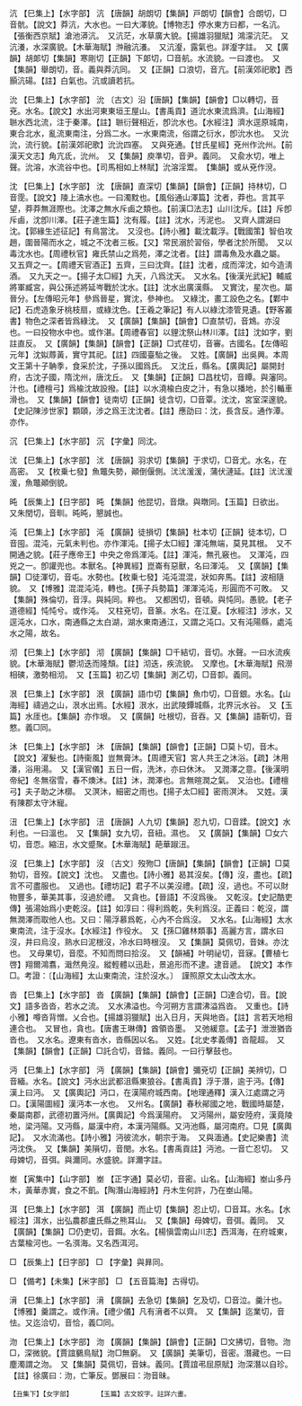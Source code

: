 <!-- { "loadSidebar": true } -->
沆	【巳集上】【水字部】	沆	【唐韻】胡朗切【集韻】戸朗切【韻會】合朗切，□音骯。【說文】莽沆，大水也。一曰大澤貌。【博物志】停水東方曰都，一名沆。【張衡西京賦】滄池漭沆。　又沆茫，水草廣大貌。【揚雄羽獵賦】鴻濛沆茫。　又沆瀁，水深廣貌。【木華海賦】浺融沆瀁。　又沆瀣，露氣也。詳瀣字註。　又【廣韻】胡郞切【集韻】寒剛切【正韻】下郞切，□音航。水流貌。一曰渡也。　又【集韻】舉朗切，音。義與莽沆同。　又【正韻】口浪切，音亢。【前漢郊祀歌】西顥沆碭。【註】白氣也。沆或讀若抗。

沇	【巳集上】【水字部】	沇	〔古文〕沿【唐韻】【集韻】【韻會】□以轉切，音兗。水名。【說文】水出河東東垣王屋山。【書禹貢】道沇水東流爲濟。【山海經】聮水西北流，注于秦澤。【註】聮衍聲相近，卽沇水也。【水經注】濟水逕原城南，東合北水，亂流東南注，分爲二水。一水東南流，俗謂之衍水，卽沇水也。　又沇沇，流行貌。【前漢郊祀歌】沇沇四塞。　又與兗通。【甘氏星經】兗州作沇州。【前漢天文志】角亢氐，沇州。　又【集韻】庾準切，音尹。義同。　又兪水切，唯上聲。沇溶，水流谷中也。【司馬相如上林賦】沇溶淫鬻。　【集韻】或从兗作渷。

沈	【巳集上】【水字部】	沈	【唐韻】直深切【集韻】【韻會】【正韻】持林切，□音霃。【說文】陵上滈水也。一曰濁黕也。【風俗通山澤篇】沈者，莽也。言其平望，莽莽無涯際也。沈澤之無水斥鹵之類也。【前漢□法志】山川沈斥。【註】斥卽斥鹵，沈卽川澤。【莊子達生篇】沈有履。【註】沈水，汚泥也。　又齊人謂湖曰沈。【郭緣生述征記】有鳥當沈。　又沒也。【詩小雅】載沈載浮。【戰國策】智伯攻趙，圍晉陽而水之，城之不沈者三板。【又】常民溺於習俗，學者沈於所聞。　又以毒沈水也。【周禮秋官】雍氏禁山之爲苑，澤之沈者。【註】謂毒魚及水蟲之屬。　又五齊之一。【周禮天官酒正】五齊，三曰沈齊。【註】沈者，成而滓沈，如今造淸酒。　又九天之一。【揚子太□經】九天，八爲沈天。　又水名。【後漢光武紀】輔威將軍臧宮，與公孫述將延岑戰於沈水。【註】沈水出廣漢縣。　又實沈，星次也。屬晉分。【左傳昭元年】參爲晉星，實沈，參神也。　又綠沈，畫工設色之名。【鄴中記】石虎造象牙桃枝扇，或綠沈色。【王羲之筆記】有人以綠沈漆管見遺。【野客叢書】物色之深者皆爲綠沈。　又【廣韻】【集韻】【韻會】□直禁切，音鴆。亦沒也。一曰投物水中也。或作湛。【周禮春官】以貍沈祭山林川澤。【註】沈如字，劉註直反。　又【廣韻】【集韻】【韻會】【正韻】□式荏切，音審。古國名。【左傳昭元年】沈姒蓐黃，實守其祀。【註】四國臺駘之後。　又姓。【廣韻】出吳興。本周文王第十子聃季，食采於沈，子孫以國爲氏。　又沈丘，縣名。【廣輿記】屬開封府，古沈子國，隋沈州，唐沈丘。　又【集韻】【正韻】□昌枕切，音瞫。與瀋同。汁也。【禮檀弓】爲楡沈故設撥。【註】以水澆楡白皮之汁，有急以播地，於引輴車滑也。　又【集韻】【韻會】徒南切【正韻】徒含切，□音覃。沈沈，宮室深邃貌。【史記陳涉世家】顆頤，涉之爲王沈沈者。【註】應劭曰：沈，長含反。通作潭。亦作。

沉	【巳集上】【水字部】	沉	【字彙】同沈。

沋	【巳集上】【水字部】	沋	【唐韻】羽求切【集韻】于求切，□音尤。水名，在高密。　又【枚乗七發】魚鼈失勢，顚倒偃側。沋沋湲湲，蒲伏漣延。【註】沋沋湲湲，魚鼈顚倒貌。

旽	【辰集上】【日字部】	旽	【集韻】他昆切，音燉。與暾同。【玉篇】日欲出。　又朱閏切，音甽。旽旽，懇誠也。

沌	【巳集上】【水字部】	沌	【廣韻】徒損切【集韻】杜本切【正韻】徒本切，□音囤。混沌，元氣未判也。亦作渾沌。【揚子太□經】渾沌無端，莫見其根。　又不開通之貌。【莊子應帝王】中央之帝爲渾沌。【註】渾沌，無孔竅也。　又渾沌，四兇之一。卽讙兜也。本獸名。【神異經】崑崙有惡獸，名曰渾沌。　又【廣韻】【集韻】□徒渾切，音屯。水勢也。【枚乗七發】沌沌混混，狀如奔馬。【註】波相隨貌。　又【博雅】混混沌沌，轉也。【孫子兵勢篇】渾渾沌沌，形圓而不可敗。　又【集韻】殊倫切，音淳。與純同。粹也。　又都困切，音頓。與忳同。愚貌。【老子道德經】忳忳兮。或作沌。　又柱兗切，音篆。水名。在江夏。【水經注】涉水，又逕沌水，口水，南通縣之太白湖，湖水東南通江，又謂之沌口。又有沌陽縣，處沌水之陽，故名。

沏	【巳集上】【水字部】	沏	【廣韻】【集韻】□千結切，音切。水聲。一曰水流疾貌。【木華海賦】鬱沏迭而隆頹。【註】沏迭，疾流貌。　又摩也。【木華海賦】飛澇相磢，激勢相沏。　又【玉篇】初乙切【集韻】測乙切，□音厀。義同。

泿	【巳集上】【水字部】	泿	【廣韻】語巾切【集韻】魚巾切，□音銀。水名。【山海經】禱過之山，泿水出焉。【水經】泿水，出武陵鐔城縣，北界沅水谷。　又【玉篇】水厓也。【集韻】亦作垠。　又【廣韻】吐根切，音吞。又【集韻】語靳切，音憗。義□同。

沐	【巳集上】【水字部】	沐	【唐韻】【集韻】【韻會】【正韻】□莫卜切，音木。【說文】濯髮也。【詩衞風】豈無膏沐。【周禮天官】宮人共王之沐浴。【疏】沐用潘，浴用湯。　又【漢官儀】五日一假，洗沐，亦曰休沐。　又潤澤之意。【後漢明帝紀】冬無宿雪，春不燠沐。【註】沐，潤澤也。言無暄潤之氣。　又治也。【禮檀弓】夫子助之沐槨。　又溟沐，細密之雨也。【揚子太□經】密雨溟沐。　又姓。漢有陳郡太守沐寵。

沑	【巳集上】【水字部】	沑	【唐韻】人九切【集韻】忍九切，□音蹂。【說文】水利也。一曰溫也。　又【集韻】女九切，音紐。濕也。　又【廣韻】【集韻】□女六切，音恧。縮沑，水文蹙聚。【木華海賦】葩華踧沑。

沒	【巳集上】【水字部】	沒	〔古文〕歿歾□【唐韻】【集韻】【韻會】【正韻】□莫勃切，音歿。【說文】沈也。　又盡也。【詩小雅】曷其沒矣。【傳】沒，盡也。【疏】言不可盡服也。　又過也。【禮坊記】君子不以美沒禮。【疏】沒，過也。不可以財物豐多，華美其事，沒過於禮。　又貪也。【晉語】不沒爲後。　又乾沒。【史記酷吏傳】張湯始爲小吏乾沒。【註】如淳曰：得利爲乾，失利爲沒。正義曰：乾沒，謂無潤澤而取他人也。又曰：陽浮慕爲乾，心內不合爲沒。　又水名。【山海經】太水東南流，注于沒水。【水經注】作役水。　又【孫□雞林類事】高麗方言，謂水曰沒，井曰烏沒，熟水曰泥根沒，冷水曰時根沒。　又【集韻】莫佩切，音妹。亦沈也。　又母果切，音麼。不知而問曰拾沒。　又【韻補】叶明祕切，音寐。【曹植七啓】翔爾鴻翥，濈然鳧沒。縱輕體以迅赴，景追形而不逮。逮音遞。　【說文】本作□。考證：〔【山海經】太山東南流，注於沒水。〕　謹照原文太山改太水。 

沓	【巳集上】【水字部】	沓	【廣韻】【集韻】【韻會】【正韻】□達合切，音。【說文】語多沓沓，若水之流。　又水沸溢也。今河朔方言謂沸溢爲沓。　又重也。【詩小雅】噂沓背憎。乂合也。【揚雄羽獵賦】出入日月，天與地沓。【註】言若天地相連合也。　又冒也，貪也。【唐書王琳傳】酋領沓墨。　又弛緩意。【孟子】泄泄猶沓沓也。　又水名。遼東有沓水，沓縣因以名。　又姓。【北史孝義傳】沓龍超。　又【集韻】【韻會】【正韻】□託合切，音錔。義同。一曰行擊鼓也。

沔	【巳集上】【水字部】	沔	【廣韻】【集韻】【韻會】彌兗切【正韻】美辨切，□音緬。水名。【說文】沔水出武都沮縣東狼谷。【書禹貢】浮于潛，逾于沔。【傳】漢上曰沔。　又【廣輿記】沔口，在漢陽府城西南。【地理通釋】漢入江處謂之沔口。【漢陽圖經】漢沔本一水也。　又州名。【廣韻】春秋鄖國之地，戰國時屬楚，秦屬南郡，武德初置沔州。【廣輿記】今爲漢陽府。　又沔陽州，屬安陸府，漢竟陵地，梁沔陽。又沔縣，屬漢中府，本漢沔陽縣。又沔池縣，屬河南府。□見【廣輿記】。　又水流滿也。【詩小雅】沔彼流水，朝宗于海。　又與湎通。【史記樂書】流沔沈佚。　又【集韻】美隕切，音閔。水名。【書禹貢註】沔池。一音亡忍切。　又母婢切，音弭。與濔同。水盛貌。詳濔字註。

峚	【寅集中】【山字部】	峚	【正字通】莫必切，音密。山名。【山海經】峚山多丹木，黃華赤實，食之不飢。【陶潛山海經詩】丹木生何許，乃在峚山陽。

洱	【巳集上】【水字部】	洱	【廣韻】而止切【集韻】忍止切，□音耳。水名。【水經注】洱水，出弘農郡盧氏縣之熊耳山。　又【集韻】母婢切，音弭。義同。　又【廣韻】【集韻】□仍吏切，音餌。水名。【楊愼雲南山川志】西洱海，在府城東，古葉楡河也。一名渳海。又名西洱河。

□	【辰集上】【日字部】	□	【字彙】與昪同。

□	【備考】【未集】【米字部】	□	【五音篇海】古得切。

湇	【巳集上】【水字部】	湇	【廣韻】去急切【集韻】乞及切，□音泣。羹汁也。【博雅】羹謂之。或作湇。【禮少儀】凡有湇者不以齊。　又【集韻】迄業切，音怯。又迄洽切，音恰，義□同。

沕	【巳集上】【水字部】	沕	【廣韻】【集韻】【韻會】【正韻】□文拂切，音物。沕□，深微貌。【賈誼鵩鳥賦】沕□無窮。　又【廣韻】美筆切，音密。潛藏也。一曰塵濁謂之沕。　又【集韻】莫佩切，音妹。義同。【賈誼弔屈原賦】沕深潛以自珍。【註】徐廣曰：沕，亡筆反。鄧展曰：沕音昧。

	【丑集下】【女字部】		【玉篇】古文姣字。註詳六畫。

